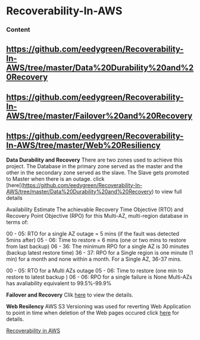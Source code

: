 
# Recoverability-In-AWS

### Content

## https://github.com/eedygreen/Recoverability-In-AWS/tree/master/Data%20Durability%20and%20Recovery

## https://github.com/eedygreen/Recoverability-In-AWS/tree/master/Failover%20and%20Recovery

## https://github.com/eedygreen/Recoverability-In-AWS/tree/master/Web%20Resiliency

**Data Durability and Recovery**
There are two zones used to achieve this project. The Database in the primary zone served as the master and the other in the secondary zone served as the slave.
The Slave gets promoted to Master when there is an outage. click [here[(https://github.com/eedygreen/Recoverability-In-AWS/tree/master/Data%20Durability%20and%20Recovery) to view full details

Availability Estimate
The achievable Recovery Time Objective (RTO) and Recovery Point Objective (RPO) for this Multi-AZ, multi-region database in terms of:

00 - 05: RTO for a single AZ outage = 5 mins (if the fault was detected 5mins after)
05 - 06: Time to restore = 6 mins (one or two mins to restore from last backup)
06 - 36: The minimum RPO for a single AZ is 30 minutes (backup latest restore time)
36 - 37: RPO for a Single region is one minute (1 min) for a month and none within a month.
For a Single AZ, 36-37 mins.

00 - 05: RTO for a Multi AZs outage
05 - 06: Time to restore (one min to restore to latest backup )
06 - 06: RPO for a single failure is None
Multi-AZs has avaliability equivalent to 99.5%-99.9%


**Failover and Recovery**
Clik [here](https://github.com/eedygreen/Recoverability-In-AWS/tree/master/Failover%20and%20Recovery) to view the details.



**Web Resilency**
AWS S3 Versioning was used for reverting Web Application to point in time when deletion of the Web pages occured
click [here](https://github.com/eedygreen/Recoverability-In-AWS/tree/master/Web%20Resiliency) for details.


[Recoverability in AWS](https://github.com/eedygreen/Recoverability-In-AWS)
